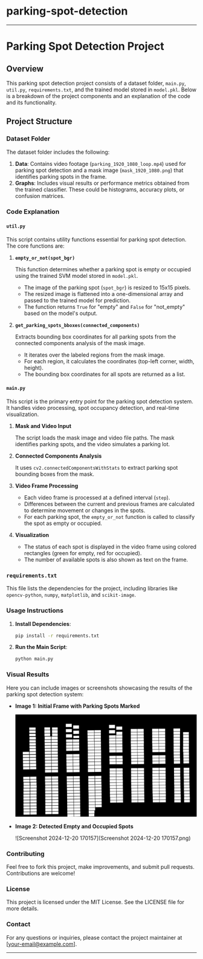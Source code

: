 # parking-spot-detection
---

# Parking Spot Detection Project

## Overview

This parking spot detection project consists of a dataset folder, `main.py`, `util.py`, `requirements.txt`, and the trained model stored in `model.pkl`. Below is a breakdown of the project components and an explanation of the code and its functionality.

## Project Structure

### Dataset Folder

The dataset folder includes the following:

1. **Data**: Contains video footage (`parking_1920_1080_loop.mp4`) used for parking spot detection and a mask image (`mask_1920_1080.png`) that identifies parking spots in the frame.
2. **Graphs**: Includes visual results or performance metrics obtained from the trained classifier. These could be histograms, accuracy plots, or confusion matrices.

### Code Explanation

#### `util.py`

This script contains utility functions essential for parking spot detection. The core functions are:

1. **`empty_or_not(spot_bgr)`**

   This function determines whether a parking spot is empty or occupied using the trained SVM model stored in `model.pkl`.

   - The image of the parking spot (`spot_bgr`) is resized to 15x15 pixels.
   - The resized image is flattened into a one-dimensional array and passed to the trained model for prediction.
   - The function returns `True` for "empty" and `False` for "not_empty" based on the model's output.

2. **`get_parking_spots_bboxes(connected_components)`**

   Extracts bounding box coordinates for all parking spots from the connected components analysis of the mask image.

   - It iterates over the labeled regions from the mask image.
   - For each region, it calculates the coordinates (top-left corner, width, height).
   - The bounding box coordinates for all spots are returned as a list.

#### `main.py`

This script is the primary entry point for the parking spot detection system. It handles video processing, spot occupancy detection, and real-time visualization.

1. **Mask and Video Input**

   The script loads the mask image and video file paths. The mask identifies parking spots, and the video simulates a parking lot.

2. **Connected Components Analysis**

   It uses `cv2.connectedComponentsWithStats` to extract parking spot bounding boxes from the mask.

3. **Video Frame Processing**

   - Each video frame is processed at a defined interval (`step`).
   - Differences between the current and previous frames are calculated to determine movement or changes in the spots.
   - For each parking spot, the `empty_or_not` function is called to classify the spot as empty or occupied.

4. **Visualization**

   - The status of each spot is displayed in the video frame using colored rectangles (green for empty, red for occupied).
   - The number of available spots is also shown as text on the frame.

### `requirements.txt`

This file lists the dependencies for the project, including libraries like `opencv-python`, `numpy`, `matplotlib`, and `scikit-image`.

### Usage Instructions

1. **Install Dependencies**:
   ```bash
   pip install -r requirements.txt
   ```

2. **Run the Main Script**:
   ```bash
   python main.py
   ```

### Visual Results

Here you can include images or screenshots showcasing the results of the parking spot detection system:

- **Image 1: Initial Frame with Parking Spots Marked**
  
  ![mask_1920_1080](mask_1920_1080.png)

- **Image 2: Detected Empty and Occupied Spots**
  
  ![Screenshot 2024-12-20 170157](Screenshot 2024-12-20 170157.png)

### Contributing

Feel free to fork this project, make improvements, and submit pull requests. Contributions are welcome!

### License

This project is licensed under the MIT License. See the LICENSE file for more details.

### Contact

For any questions or inquiries, please contact the project maintainer at [your-email@example.com].

---
